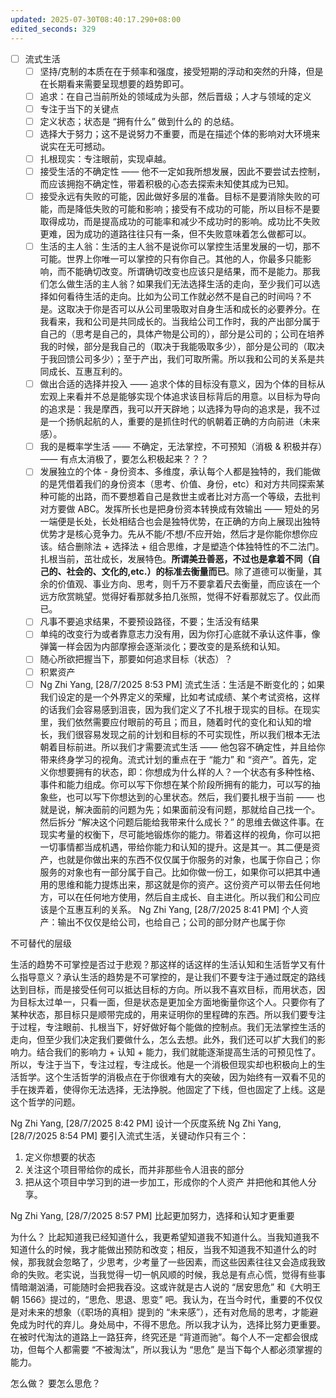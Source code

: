 ```yaml
---
updated: 2025-07-30T08:40:17.290+08:00
edited_seconds: 329
---
```

- [ ] 流式生活
	- [ ] 坚持/克制的本质在在于频率和强度，接受短期的浮动和突然的升降，但是在长期看来需要呈现想要的趋势即可。
	- [ ] 追求：在自己当前所处的领域成为头部，然后晋级；人才与领域的定义
	- [ ] 专注于当下的关键点
	- [ ] 定义状态；状态是 “拥有什么” 做到什么的 的总结。
	- [ ] 选择大于努力；这不是说努力不重要，而是在描述个体的影响对大环境来说实在无可撼动。
	- [ ] 扎根现实：专注眼前，实现卓越。
	- [ ] 接受生活的不确定性 —— 他不一定如我所想发展，因此不要尝试去控制，而应该拥抱不确定性，带着积极的心态去探索未知使其成为已知。
	- [ ] 接受永远有失败的可能，因此做好多层的准备。目标不是要消除失败的可能，而是降低失败的可能和影响；接受有不成功的可能，所以目标不是要取得成功，而是提高成功的可能率和减少不成功时的影响。成功比不失败更难，因为成功的道路往往只有一条，但不失败意味着怎么做都可以。
	- [ ] 生活的主人翁：生活的主人翁不是说你可以掌控生活里发展的一切，那不可能。世界上你唯一可以掌控的只有你自己。其他的人，你最多只能影响，而不能确切改变。所谓确切改变也应该只是结果，而不是能力。那我们怎么做生活的主人翁？如果我们无法选择生活的走向，至少我们可以选择如何看待生活的走向。比如为公司工作就必然不是自己的时间吗？不是。这取决于你是否可以从公司里吸取对自身生活和成长的必要养分。在我看来，我和公司是共同成长的。当我给公司工作时，我的产出部分属于自己的（思考是自己的，具体产物是公司的），部分是公司的；公司在培养我的时候，部分是我自己的（取决于我能吸取多少），部分是公司的（取决于我回馈公司多少）；至于产出，我们可取所需。所以我和公司的关系是共同成长、互惠互利的。
	- [ ] 做出合适的选择并投入 —— 追求个体的目标没有意义，因为个体的目标从宏观上来看并不总是能够实现个体追求该目标背后的用意。以目标为导向的追求是：我是摩西，我可以开天辟地；以选择为导向的追求是，我不过是一个扬帆起航的人，重要的是抓住时代的帆朝着正确的方向前进（未来感）。
	- [ ] 我的是概率学生活 —— 不确定，无法掌控，不可预知（消极 & 积极并存）—— 有点太消极了，要怎么积极起来？？？
	- [ ] 发展独立的个体 - 身份资本、多维度，承认每个人都是独特的，我们能做的是凭借着我们的身份资本（思考、价值、身份，etc）和对方共同探索某种可能的出路，而不要想着自己是救世主或者比对方高一个等级，去批判对方要做 ABC。发挥所长也是把身份资本转换成有效输出 —— 短处的另一端便是长处，长处相结合也会是独特优势，在正确的方向上展现出独特优势才是核心竞争力。先从不能/不想/不应开始，然后才是你能你想你应该。结合删除法 + 选择法 + 组合思维，才是塑造个体独特性的不二法门。扎根当前，茁壮成长，发展特色。**所谓美丑善恶，不过也是拿着不同（自己的、社会的、文化的,etc.）的标准去衡量而已**。除了道德可以衡量，其余的价值观、事业方向、思考，则千万不要拿着尺去衡量，而应该在一个远方欣赏眺望。觉得好看那就多拍几张照，觉得不好看那就忘了。仅此而已。
	- [ ] 凡事不要追求结果，不要预设路径，不要；生活没有结果
	- [ ] 单纯的改变行为或者靠意志力没有用，因为你打心底就不承认这件事，像弹簧一样会因为内部摩擦会逐渐淡化；要改变的是系统和认知。
	- [ ] 随心所欲把握当下，那要如何追求目标（状态）？
	- [ ] 积累资产
	- [ ] Ng Zhi Yang, [28/7/2025 8:53 PM]
流式生活：生活是不断变化的；如果我们设定的是一个外界定义的荣耀，比如考试成绩、某个考试资格，这样的话我们会容易感到沮丧，因为我们定义了不扎根于现实的目标。在现实里，我们依然需要应付眼前的苟且；而且，随着时代的变化和认知的增长，我们很容易发现之前的计划和目标的不可实现性，所以我们根本无法朝着目标前进。所以我们才需要流式生活 —— 他包容不确定性，并且给你带来终身学习的视角。流式计划的重点在于 “能力” 和 “资产”。首先，定义你想要拥有的状态，即：你想成为什么样的人？一个状态有多种性格、事件和能力组成。你可以写下你想在某个阶段所拥有的能力，可以写的抽象些，也可以写下你想达到的心里状态。然后，我们要扎根于当前 —— 也就是说，解决面前的问题为先；如果面前没有问题，那就给自己找一个。然后拆分 “解决这个问题后能给我带来什么成长？” 的思维去做这件事。在现实考量的权衡下，尽可能地锻炼你的能力。带着这样的视角，你可以把一切事情都当成机遇，带给你能力和认知的提升。这是其一。其二便是资产，也就是你做出来的东西不仅仅属于你服务的对象，也属于你自己；你服务的对象也有一部分属于自己。比如你做一份工，如果你可以把其中通用的思维和能力提炼出来，那这就是你的资产。这份资产可以带去任何地方，可以在任何地方使用，然后自主成长、自主进化。所以我们和公司应该是个互惠互利的关系。
Ng Zhi Yang, [28/7/2025 8:41 PM]
个人资产：输出不仅仅是给公司，也给自己；公司的部分财产也属于你

不可替代的层级

生活的趋势不可掌控是否过于悲观？那这样的话这样的生活认知和生活哲学又有什么指导意义？承认生活的趋势是不可掌控的，是让我们不要专注于通过既定的路线达到目标，而是接受任何可以抵达目标的方向。所以我不喜欢目标，而用状态，因为目标太过单一，只看一面，但是状态是更加全方面地衡量你这个人。只要你有了某种状态，那目标只是顺带完成的，用来证明你的里程碑的东西。所以我们要专注于过程，专注眼前、扎根当下，好好做好每个能做的控制点。我们无法掌控生活的走向，但至少我们决定我们要做什么，怎么去想。此外，我们还可以扩大我们的影响力。结合我们的影响力 + 认知 + 能力，我们就能逐渐提高生活的可预见性了。所以，专注于当下，专注过程，专注成长。他是一个消极但现实却也积极向上的生活哲学。这个生活哲学的消极点在于你很难有大的突破，因为始终有一双看不见的手在拨弄着，使得你无法选择，无法挣脱。他固定了下线，但也固定了上线。这是这个哲学的问题。





Ng Zhi Yang, [28/7/2025 8:42 PM]
设计一个灰度系统
Ng Zhi Yang, [28/7/2025 8:54 PM]
要引入流式生活，关键动作只有三个：
1. 定义你想要的状态
2. 关注这个项目带给你的成长，而并非那些令人沮丧的部分
3. 把从这个项目中学习到的进一步加工，形成你的个人资产 并把他和其他人分享。

Ng Zhi Yang, [28/7/2025 8:57 PM]
比起更加努力，选择和认知才更重要

为什么？
比起知道我已经知道什么，我更希望知道我不知道什么。当我知道我不知道什么的时候，我才能做出预防和改变；相反，当我不知道我不知道什么的时候，那我就会忽略了，少思考，少考量了一些因素，而这些因素往往又会造成我致命的失败。老实说，当我觉得一切一帆风顺的时候，我总是有点心慌，觉得有些事情暗潮汹涌，可能随时会把我吞没。这或许就是古人说的 “居安思危” 和《大明王朝 1566》提过的，“思危、思退、思变” 吧。我认为，在当今时代，重要的不仅仅是对未来的想象（《职场的真相》提到的 “未来感”），还有对危局的思考，才能避免成为时代的弃儿。身处局中，不得不思危。所以我才认为，选择比努力更重要。在被时代淘汰的道路上一路狂奔，终究还是 “背道而驰”。每个人不一定都会很成功，但每个人都需要 “不被淘汰”，所以我认为 “思危” 是当下每个人都必须掌握的能力。

怎么做？
要怎么思危？